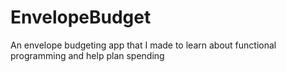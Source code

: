 # EnvelopeBudget
An envelope budgeting app that I made to learn about functional programming and help plan spending
